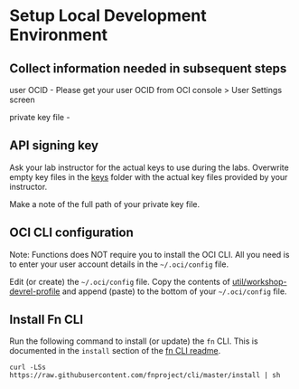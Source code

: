 #  Setup Local Development Environment

## Collect information needed in subsequent steps

user OCID - Please get your user OCID from OCI console > User Settings screen

private key file - 


## API signing key 

Ask your lab instructor for the actual keys to use during the labs. Overwrite empty key files in the [keys](keys) folder with the actual key files provided by your instructor.

Make a note of the full path of your private key file.


## OCI CLI configuration

Note: Functions does NOT require you to install the OCI CLI. All you need is to enter your user account details in the  `~/.oci/config` file.

Edit (or create) the `~/.oci/config` file. Copy the contents of [util/workshop-devrel-profile](util/workshop-devrel-profile) and append (paste) to the bottom of your `~/.oci/config` file.

## Install Fn CLI

Run the following command to install (or update) the `fn` CLI. This is documented in the `install` section of the [fn CLI readme](https://github.com/fnproject/cli/blob/master/README.md#install). 

``` 
curl -LSs https://raw.githubusercontent.com/fnproject/cli/master/install | sh
```

## 





